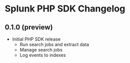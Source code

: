 # Splunk PHP SDK Changelog

## 0.1.0 (preview)

* Initial PHP SDK release
    * Run search jobs and extract data
    * Manage search jobs
    * Log events to indexes
